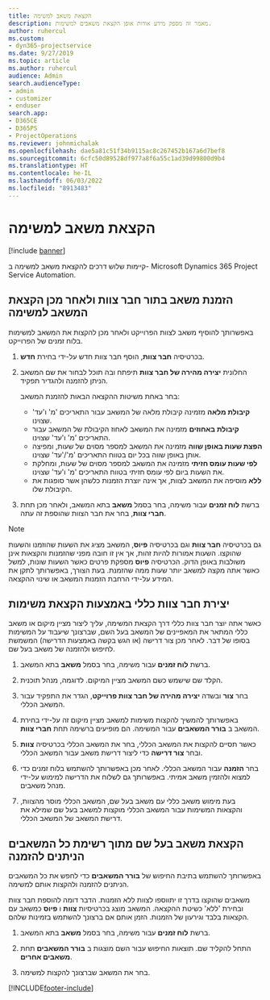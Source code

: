 ```yaml
---
title: הקצאת משאב למשימה
description: מאמר זה מספק מידע אודות אופן הקצאת משאבים למשימות.
author: ruhercul
ms.custom:
- dyn365-projectservice
ms.date: 9/27/2019
ms.topic: article
ms.author: ruhercul
audience: Admin
search.audienceType:
- admin
- customizer
- enduser
search.app:
- D365CE
- D365PS
- ProjectOperations
ms.reviewer: johnmichalak
ms.openlocfilehash: dae5a81c51f34b9115ac8c267452b167a6d7bef8
ms.sourcegitcommit: 6cfc50d89528df977a8f6a55c1ad39d99800d9b4
ms.translationtype: HT
ms.contentlocale: he-IL
ms.lasthandoff: 06/03/2022
ms.locfileid: "8913483"
---
```

# <a name="assign-a-resource-to-a-task"></a>הקצאת משאב למשימה

[!include [banner](../includes/psa-now-project-operations.md)]

קיימות שלוש דרכים להקצאת משאב למשימה ב- Microsoft Dynamics 365 Project Service Automation.

## <a name="book-a-resource-as-a-team-member-and-then-assign-the-resource-to-a-task"></a>הזמנת משאב בתור חבר צוות ולאחר מכן הקצאת המשאב למשימה

באפשרותך להוסיף משאב לצוות הפרוייקט ולאחר מכן להקצות את המשאב למשימות בלוח זמנים של הפרוייקט.

1. בכרטיסיה **חבר צוות**, הוסף חבר צוות חדש על-ידי בחירת **חדש**. 

2. החלונית **יצירה מהירה של חבר צוות** תיפתח ובה תוכל לבחור את שם המשאב הניתן להזמנה ולהגדיר תפקיד. 

    בחר באחת משיטות ההקצאה הבאות להזמנת המשאב:

    - **קיבולת מלאה** מזמינה קיבולת מלאה של המשאב עבור התאריכים 'מ' ו'עד' שצוינו.
    - **קיבולת באחוזים** מזמינה את המשאב לאחוז הקיבולת של המשאב עבור התאריכים 'מ' ו'עד' שצוינו.
    - **‏‫הפצת שעות באופן שווה‬** מזמינה את המשאב למספר מסוים של שעות, ומפיצה אותן באופן שווה בכל יום בטווח התאריכים 'מ'/'עד' שצוינו.
    - **לפי ‏‫שעות עומס חזיתי‬** מזמינה את המשאב למספר מסוים של שעות, ומחלקת את השעות ביום לפי עומס חזיתי בטווח התאריכים 'מ' ו'עד' שצוינו.
    - **ללא** מוסיפה את המשאב לצוות, אך אינה יוצרת הזמנות כלשהן אשר סופגות את הקיבולת שלו.

3. ברשת **לוח זמנים** עבור משימה, בחר בסמל **משאב** בתא המשאב, ולאחר מכן תחת **חברי צוות**, בחר את חבר הצוות שהוספת זה עתה. 

> [!NOTE]
> גם בכרטיסיה **חבר צוות** וגם בכרטיסיה **פיוס**, המשאב מציג את השעות שהוזמנו והשעות שהוקצו. השעות אמורות להיות זהות, אך אין זו חובה מפני שהזמנות והקצאות אינן משולבות באופן הדוק. הכרטיסיה **פיוס** מספקת פרטים כאשר השעות שונות, למשל כאשר אתה מקצה למשאב יותר שעות ממה שהזמנת. בעת הצורך, באפשרותך לתקן את המידע על-ידי הרחבת הזמנות המשאב או שינוי ההקצאה.

## <a name="create-a-generic-team-member-through-task-assignment"></a>יצירת חבר צוות כללי באמצעות הקצאת משימות

כאשר אתה יוצר חבר צוות כללי דרך הקצאת המשימה, עליך ליצור מציין מיקום או משאב כללי המתאר את המאפיינים של המשאב בעל השם, שברצונך שיעבוד על המשימות בסופו של דבר. לאחר מכן צור דרישה (או הגש בקשה באמצעות הדרישה) המשמשת לחיפוש ולהזמנה של משאב בעל שם.

1. ברשת **לוח זמנים** עבור משימה, בחר בסמל **משאב** בתא המשאב.

2. הקלד שם שישמש כשם המשאב מציין המיקום. לדוגמה, מנהל תוכנית.

3. בחר **צור** ובשדה **יצירה מהירה של חבר צוות פרוייקט**, הגדר את התפקיד עבור המשאב הכללי.

4. באפשרותך להמשיך להקצות משימות למשאב מציין מיקום זה על-ידי בחירת המשאב ב **בורר המשאבים** עבור המשימה. הם מופיעים ברשימה תחת **חברי צוות**.

5. כאשר תסיים להקצות את המשאב הכללי, בחר את המשאב הכללי בכרטיסיה **צוות** ובחר **צור דרישה** כדי ליצור דרישת משאב עבור המשאב הכללי.

6. בחר **הזמנה** עבור המשאב הכללי. לאחר מכן באפשרותך להשתמש בלוח זמנים כדי למצוא ולהזמין משאב אמיתי. באפשרותך גם לשלוח את הדרישה למימוש על-ידי מנהל משאבים.

7. בעת מימוש משאב כללי עם משאב בעל שם, המשאב הכללי מוסר מהצוות, והקצאות המשימות עבור המשאב הכללי מוקצות למשאב בעל שם שמילא את דרישת המשאב של המשאב הכללי.

## <a name="assign-a-named-resource-from-the-list-of-all-bookable-resources"></a>הקצאת משאב בעל שם מתוך רשימת כל המשאבים הניתנים להזמנה

באפשרותך להשתמש בתיבת החיפוש של **בורר המשאבים** כדי לחפש את כל המשאבים הניתנים להזמנה ולהקצות אותם למשימה.

משאבים שהוקצו בדרך זו יתווספו לצוות ללא הזמנות. הדבר דומה להוספת חבר צוות ובחירת 'ללא' כשיטת ההקצאה. המשאב מוצג בכרטיסיות **צוות** ו **פיוס** כמשאב עם הקצאות בלבד וגירעון של הזמנות. הזמן אותם אם ברצונך להשתמש בזמינות שלהם.

1. ברשת **לוח זמנים** עבור משימה, בחר בסמל **משאב** בתא המשאב.

2. התחל להקליד שם. תוצאות החיפוש עבור השם מוצגות ב **בורר המשאבים** תחת **משאבים אחרים**.

3. בחר את המשאב שברצונך להקצות למשימה.



[!INCLUDE[footer-include](../includes/footer-banner.md)]
